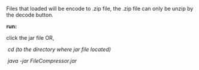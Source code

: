 Files that loaded will be encode to .zip file,  the .zip file can only be unzip by the decode button.

**run:**

click the jar file OR,

​		_cd (to the directory where jar file located)_

​		_java -jar FileCompressor.jar_







